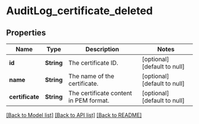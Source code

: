 # AuditLog_certificate_deleted
## Properties

| Name | Type | Description | Notes |
|------------ | ------------- | ------------- | -------------|
| **id** | **String** | The certificate ID. | [optional] [default to null] |
| **name** | **String** | The name of the certificate. | [optional] [default to null] |
| **certificate** | **String** | The certificate content in PEM format. | [optional] [default to null] |

[[Back to Model list]](../README.md#documentation-for-models) [[Back to API list]](../README.md#documentation-for-api-endpoints) [[Back to README]](../README.md)

